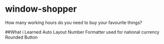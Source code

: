 # window-shopper
How many working hours do you need to buy your favourite things?

##What i Learned
Auto Layout
Number Formatter used for national currency
Rounded Button

